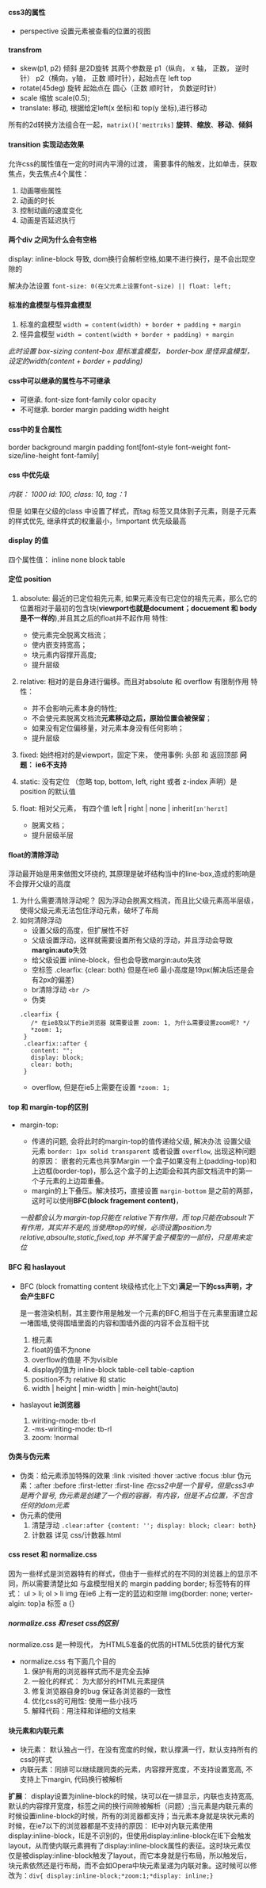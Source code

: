 #### css3的属性

 - perspective 设置元素被查看的位置的视图

#### transfrom
 - skew(p1, p2) 倾斜 是2D旋转 其两个参数是 p1（纵向， x 轴， 正数， 逆时针）  p2（横向，y轴， 正数 顺时针），起始点在 left top
 - rotate(45deg) 旋转 起始点在 圆心（正数 顺时针， 负数逆时针）
 - scale 缩放 scale(0.5);
 - translate: 移动, 根据给定left(x 坐标)和 top(y 坐标),进行移动

所有的2d转换方法组合在一起，``matrix()[ˈmeɪtrɪks]`` **旋转**、**缩放**、**移动**、**倾斜** 
#### transition 实现动态效果
允许css的属性值在一定的时间内平滑的过渡， 需要事件的触发，比如单击，获取焦点，失去焦点4个属性：
 1. 动画哪些属性
 2. 动画的时长
 3. 控制动画的速度变化
 4. 动画是否延迟执行
#### 两个div 之间为什么会有空格
 display: inline-block 导致, dom换行会解析空格,如果不进行换行，是不会出现空隙的
 
   解决办法设置 ``font-size: 0(在父元素上设置font-size) || float: left;``

#### 标准的盒模型与怪异盒模型

1. 标准的盒模型 ``width = content(width) + border + padding + margin``
2. 怪异盒模型 ``width = content(width + border + padding) + margin``

*此时设置 box-sizing
content-box 是标准盒模型，  border-box 是怪异盒模型，设定的width(content + border + padding)*

#### css中可以继承的属性与不可继承
- 可继承. font-size font-family color opacity
- 不可继承. border margin padding width height

#### css中的复合属性
border background margin padding font[font-style font-weight font-size/line-height font-family]


#### css 中优先级
*内联： 1000 id: 100, class: 10, tag：1*

但是 如果在父级的class 中设置了样式，而tag 标签又具体到子元素，则是子元素的样式优先, 继承样式的权重最小，!important 优先级最高


#### display 的值
四个属性值： inline none block table

#### 定位 position

1. absolute: 最近的已定位祖先元素, 如果元素没有已定位的祖先元素，那么它的位置相对于最初的包含块(**viewport也就是document；docuement 和 body是不一样的**),并且其之后的float并不起作用
   特性: 
   - 使元素完全脱离文档流；
   - 使内嵌支持宽高； 
   - 块元素内容撑开高度; 
   - 提升层级
2. relative: 相对的是自身进行偏移。而且对absolute 和 overflow 有限制作用
   特性：
   - 并不会影响元素本身的特性; 
   - 不会使元素脱离文档流**元素移动之后，原始位置会被保留**；
   - 如果没有定位偏移量，对元素本身没有任何影响；
   - 提升层级

3. fixed: 始终相对的是viewport，固定下来， 使用事例: 头部 和 返回顶部
  **问题： ie6不支持**

4. static: 没有定位 （忽略 top, bottom, left, right 或者 z-index 声明）是 position 的默认值
5. float: 相对父元素， 有四个值 left | right | none | inherit``[ɪnˈherɪt]``
    - 脱离文档；
    - 提升层级半层
   

#### float的清除浮动

  浮动最开始是用来做图文环绕的, 其原理是破坏结构当中的line-box,造成的影响是不会撑开父级的高度

1. 为什么需要清除浮动呢？
  因为浮动会脱离文档流，而且比父级元素高半层级，使得父级元素无法包住浮动元素，破坏了布局
2. 如何清除浮动
   - 设置父级的高度，但扩展性不好
   - 父级设置浮动，这样就需要设置所有父级的浮动，并且浮动会导致**margin:auto**失效
   - 给父级设置 inline-block，但也会导致margin:auto失效
   - 空标签 .clearfix: {clear: both} 但是在ie6 最小高度是19px(解决后还是会有2px的偏差)
   - br清除浮动  ``<br />``
   - 伪类 
   ```
   .clearfix {
      /* 在ie8及以下的ie浏览器 就需要设置 zoom: 1, 为什么需要设置zoom呢? */
      *zoom: 1;  
    }
    .clearfix::after {
      content: "";
      display: block;
      clear: both;
    }
    ```
   - overflow, 但是在ie5上需要在设置 ``*zoom: 1;``

#### top 和 margin-top的区别

- margin-top: 
  - 传递的问题, 会将此时的margin-top的值传递给父级, 解决办法 设置父级元素 ``border: 1px solid transparent`` 或者设置 ``overflow``, 出现这种问题的原因： 嵌套的元素也共享Margin 一个盒子如果没有上(padding-top)和上边框(border-top)，那么这个盒子的上边距会和其内部文档流中的第一个子元素的上边距重叠。
  - margin的上下叠压。解决技巧，直接设置 ``margin-bottom`` 是之前的两部， 这时可以使用**BFC(block fragement content)**，

  *一般都会认为 margin-top只能在 relative下有作用，而 top只能在absoult下有作用，其实并不是的,当使用top的时候，必须设置position为relative,absoulte,static,fixed,top 并不属于盒子模型的一部份，只是用来定位*

#### BFC 和 haslayout

- BFC (block fromatting content 块级格式化上下文)**满足一下的css声明，才会产生BFC**

  是一套渲染机制，其主要作用是触发一个元素的BFC,相当于在元素里面建立起一堵围墙,使得围墙里面的内容和围墙外面的内容不会互相干扰

    1. 根元素
    1. float的值不为none
    1. overflow的值是 不为visible
    1. display的值为 inline-block table-cell table-caption
    1. position不为 relative 和 static
    1. width | height | min-width | min-height(!auto)

- haslayout  **ie浏览器**
    1. wiriting-mode: tb-rl
    1. -ms-wiriting-mode: tb-rl
    1. zoom: !normal


#### 伪类与伪元素

- 伪类：给元素添加特殊的效果 :link :visited :hover :active :focus :blur
伪元素：:after :before :first-letter :first-line *在css2中是一个冒号，但是css3中是两个冒号, 伪元素是创建了一个假的容器，有内容，但是不占位置，不包含任何的dom元素*
- 伪元素的使用 
   1. 清楚浮动 ``.clear:after {content: ''; display: block; clear: both}``
   1. 计数器 详见 css/计数器.html


#### css reset 和 normalize.css
因为一些样式是浏览器特有的样式，但由于一些样式的在不同的浏览器上的显示不同，所以需要清楚比如 与盒模型相关的 margin padding border; 标签特有的样式： ul > li; ol > li img 在ie6 上有一定的蓝边和空隙 img{border: none; verter-algin: top}a 标签 a {}

##### normalize.css 和 reset css的区别
 normalize.css 是一种现代， 为HTML5准备的优质的HTML5优质的替代方案
- normalize.css 有下面几个目的
  1. 保护有用的浏览器样式而不是完全去掉
  1. 一般化的样式： 为大部分的HTML元素提供
  1. 修复浏览器自身的bug 保证各浏览器的一致性
  1. 优化css的可用性: 使用一些小技巧
  1. 解释代码：用注释和详细的文档来

#### 块元素和内联元素

 - 块元素： 默认独占一行，在没有宽度的时候，默认撑满一行，默认支持所有的css的样式
 - 内联元素：同排可以继续跟同类的元素，内容撑开宽度，不支持设置宽高, 不支持上下margin, 代码换行被解析

**扩展**：
display设置为inline-block的时候，块可以在一排显示，内联也支持宽高, 默认的内容撑开宽度，标签之间的换行间隙被解析（问题）;当元素是内联元素的时候设置inline-block的时候，所有的浏览器都支持；当元素本身就是块状元素的时候，在ie7以下的浏览器都是不支持的原因： IE中对内联元素使用display:inline-block，IE是不识别的，但使用display:inline-block在IE下会触发layout，从而使内联元素拥有了display:inline-block属性的表征。这时块元素仅仅是被display:inline-block触发了layout，而它本身就是行布局，所以触发后，块元素依然还是行布局，而不会如Opera中块元素呈递为内联对象。这时候可以修改为：``div{ display:inline-block;*zoom:1;*display: inline;}``